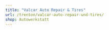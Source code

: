 ```yaml
---
title: "Valcar Auto Repair & Tires"
url: /trenton/valcar-auto-repair-und-tires/
shop: Autowerkstatt
---
```


